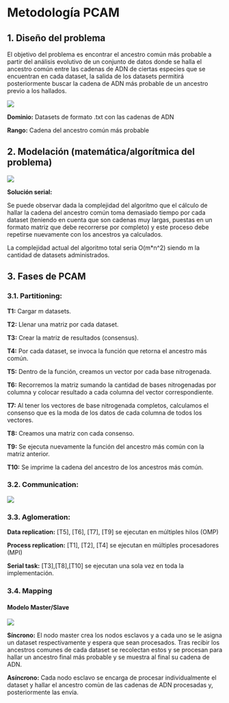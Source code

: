 # Metodología PCAM

## 1. Diseño del problema

El objetivo del problema es encontrar el ancestro común más probable a partir del análisis evolutivo de un conjunto de 
datos donde se halla el ancestro común entre las cadenas de ADN de ciertas especies que se encuentran en cada dataset, 
la salida de los datasets permitirá posteriormente buscar la cadena de ADN más probable de un ancestro previo a los hallados.

**![](http://imgfz.com/i/F7yCrWh.png)**

**Dominio:** Datasets de formato .txt con las cadenas de ADN

**Rango:** Cadena del ancestro común más probable

## 2. Modelación (matemática/algorítmica del problema)

**![](http://imgfz.com/i/RYjy9iW.png)**

**Solución serial:** 

Se puede observar dada la complejidad del algoritmo que el cálculo de hallar la cadena del ancestro común
toma demasiado tiempo por cada dataset (teniendo en cuenta que son cadenas muy largas, puestas en un formato
matriz que debe recorrerse por completo) y este proceso debe repetirse nuevamente con los ancestros ya calculados.

La complejidad actual del algoritmo total seria O(m*n^2) siendo m la cantidad de datasets administrados.

## 3. Fases de PCAM
	
###	3.1. Partitioning:

**T1:** Cargar m datasets.

**T2:** Llenar una matriz por cada dataset.

**T3:** Crear la matriz de resultados (consensus).

**T4:** Por cada dataset, se invoca la función que retorna el ancestro más común.

**T5:** Dentro de la función, creamos un vector por cada base nitrogenada.

**T6:** Recorremos la matriz sumando la cantidad de bases nitrogenadas por columna y colocar
resultado a cada columna del vector correspondiente.

**T7:** Al tener los vectores de base nitrogenada completos, calculamos el consenso que es la
moda de los datos de cada columna de todos los vectores.

**T8:** Creamos una matriz con cada consenso.

**T9:** Se ejecuta nuevamente la función del ancestro más común con la matriz anterior.

**T10:** Se imprime la cadena del ancestro de los ancestros más común.

### 3.2. Communication:

**![](http://imgfz.com/i/DHeOdIa.png)**

### 3.3. Aglomeration:

**Data replication:** [T5], [T6], [T7], [T9] se ejecutan en múltiples hilos (OMP)

**Process replication:** [T1], [T2], [T4] se ejecutan en múltiples procesadores (MPI)

**Serial task:** [T3],[T8],[T10] se ejecutan una sola vez en toda la implementación.

### 3.4. Mapping

#### Modelo Master/Slave

**![](http://imgfz.com/i/gP4A3vb.png)**

**Síncrono:** El nodo master crea los nodos esclavos y a cada uno se le asigna un dataset respectivamente y espera que sean procesados.
Tras recibir los ancestros comunes de cada dataset se recolectan estos y se procesan para hallar un ancestro final más probable y se muestra
al final su cadena de ADN. 

**Asíncrono:** Cada nodo esclavo se encarga de procesar individualmente el dataset y hallar el ancestro comùn de las cadenas de ADN 
procesadas y, posteriormente las envía. 



